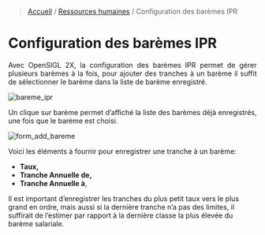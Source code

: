 > [Accueil](../index) / [Ressources humaines](./index) / Configuration des barèmes IPR

# Configuration des barèmes IPR

<div style='text-align: justify;'>
Avec OpenSIGL 2X, la configuration des barèmes IPR permet de gérer plusieurs barèmes à la fois, pour ajouter des  tranches à un barème il suffit de sélectionner le barème dans la liste de barème enregistré. </div>

![bareme_ipr](../../images/payroll/bareme_ipr.jpg)

<div style='text-align: justify;'>
Un clique sur barème permet d’affiché la liste des barèmes déjà enregistrés, une fois que le barème est choisi.</div>

![form_add_bareme](../../images/payroll/config_bareme_ipr.jpg)

Voici les éléments à fournir pour enregistrer une tranche à un barème:
-	<strong>Taux,</strong>
-	<strong>Tranche Annuelle de,</strong>
-	<strong>Tranche Annuelle à</strong>,

<div class = "bs-callout bs-callout-danger">
Il est important d’enregistrer les tranches du plus petit taux vers le plus grand en ordre, mais aussi si la dernière tranche n’a pas des limites, il suffirait de l’estimer par rapport à la dernière classe la plus élevée du barème salariale. 
</div>
